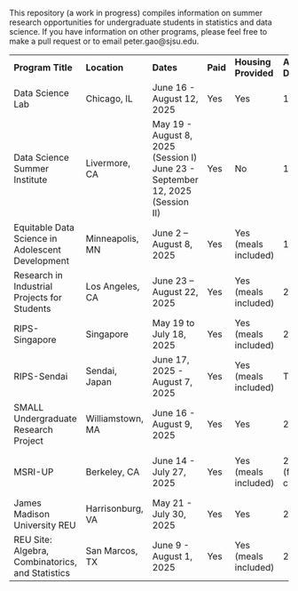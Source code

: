 This repository (a work in progress) compiles information on summer research opportunities for undergraduate students in statistics and data science. If you have information on other programs, please feel free to make a pull request or to email peter.gao\@sjsu.edu.

|                                                  |                  |                                                                               |          |                      |                                |                                                       |                                                                                                                                        |
|---------|---------|---------|---------|---------|---------|---------|---------|
| **Program Title**                                | **Location**     | **Dates**                                                                     | **Paid** | **Housing Provided** | **Application Due**            | **Eligibility**                                       | **Link(s)**                                                                                                                            |
| Data Science Lab                                 | Chicago, IL      | June 16 - August 12, 2025                                                     | Yes      | Yes                  | 1/12/2025                      | Undergraduate students                                | [Link](https://datascience.uchicago.edu/education/summerlab/program-details/)                                                   |
| Data Science Summer Institute                    | Livermore, CA    | May 19 - August 8, 2025 (Session I) June 23 - September 12, 2025 (Session II) | Yes      | No                   | 1/31/2025                      | Undergraduates and Graduate Students                  | [Link](https://www.llnl.gov/join-our-team/careers/find-your-job/all/all/3743990005625836)                                              |
| Equitable Data Science in Adolescent Development | Minneapolis, MN  | June 2 – August 8, 2025                                                       | Yes      | Yes (meals included) | 1/31/2025                      | Undergraduates / US Citizens/Permanent Residents only | [Link](https://www.sph.umn.edu/research/projects/equitable-data-science/)                                                              |
| Research in Industrial Projects for Students     | Los Angeles, CA  | June 23 – August 22, 2025                                                     | Yes      | Yes (meals included) | 2/3/2025                       | Undergraduates                                        | [Link](https://www.mathprograms.org/db/programs/1678)                                                                                  |
| RIPS-Singapore                                   | Singapore        | May 19 to July 18, 2025                                                       | Yes      | Yes (meals included) | 2/3/2025                       | Undergraduates                                        | [Link](https://www.ipam.ucla.edu/programs/student-research-programs/research-in-industrial-projects-for-students-rips-2025-singapore/) |
| RIPS-Sendai                                      | Sendai, Japan    | June 17, 2025 - August 7, 2025                                                | Yes      | Yes (meals included) | TBA                            | Undergraduates                                        | [Link](https://www.ipam.ucla.edu/programs/student-research-programs/research-in-industrial-projects-for-students-rips-2025-sendai/)    |
| SMALL Undergraduate Research Project             | Williamstown, MA | June 16 - August 9, 2025                                                      | Yes      | Yes                  | 2/3/2025                       | Undergraduates                                        | [Link](https://www.mathprograms.org/db/programs/1679)                                                                                  |
| MSRI-UP                                          | Berkeley, CA     | June 14 - July 27, 2025                                                       | Yes      | Yes (meals included) | 2/15/2025 (full consideration) | Undergraduates / US Citizens/Permanent Residents only | [Link](https://www.slmath.org//ckeditor_assets/attachments/2767/SLMath_Flyer_MSRI-UP_2025.pdf)                                         |
| James Madison University REU                     | Harrisonburg, VA | May 21 - July 30, 2025                                                        | Yes      | Yes                  | 2/24/2025                      | Undergraduates                                        | [Link](https://www.mathprograms.org/db/programs/1677)                                                                                  |
| REU Site: Algebra, Combinatorics, and Statistics | San Marcos, TX   | June 9 - August 1, 2025                                                       | Yes      | Yes (meals included) | 2/28/2025                      | Undergraduates / US Citizens/Permanent Residents only | [Link](https://summerreu.wp.txstate.edu/)                                                                                              |
